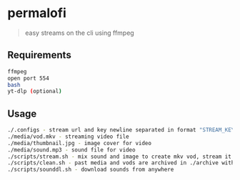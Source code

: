 # permalofi
> easy streams on the cli using ffmpeg

## Requirements
````bash
ffmpeg
open port 554
bash
yt-dlp (optional)
````

## Usage
````bash
./.configs - stream url and key newline separated in format "STREAM_KEY xxxx-xxxx-xxxx-xxxx-xxxx"
./media/vod.mkv - streaming video file
./media/thumbnail.jpg - image cover for video
./media/sound.mp3 - sound file for video
./scripts/stream.sh - mix sound and image to create mkv vod, stream it to youtube
./scripts/clean.sh - past media and vods are archived in ./archive with timestamp
./scripts/sounddl.sh - download sounds from anywhere
````
